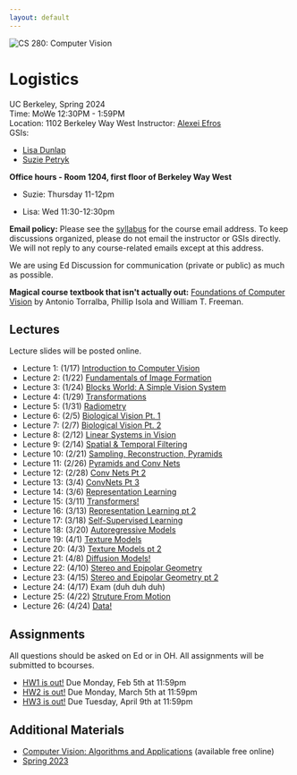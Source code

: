 ```yaml
---
layout: default
---
```

![CS 280: Computer Vision](resources/banner.jpg)

# Logistics

UC Berkeley, Spring 2024  
Time: MoWe 12:30PM - 1:59PM  
Location: 1102 Berkeley Way West
Instructor: [Alexei Efros](https://people.eecs.berkeley.edu/~efros)  
GSIs:
- [Lisa Dunlap](https://www.lisabdunlap.com/)
- [Suzie Petryk](https://suziepetryk.com/)


**Office hours - Room 1204, first floor of Berkeley Way West** 

- Suzie: Thursday 11-12pm

- Lisa: Wed 11:30-12:30pm

**Email policy:** Please see the [syllabus](https://cs280-berkeley.github.io/resources/CS_280_Spring_2024_Syllabus.pdf) for the course email address. To keep discussions organized, please do not email the instructor or GSIs directly. We will not reply to any course-related emails except at this address.

We are using Ed Discussion for communication (private or public) as much as possible.

**Magical course textbook that isn't  actually out:** [Foundations of Computer Vision](https://mitpress.mit.edu/9780262048972/foundations-of-computer-vision/) by Antonio Torralba, Phillip Isola and William T. Freeman. 


## Lectures

Lecture slides will be posted online.

* Lecture 1: (1/17) [Introduction to Computer Vision](https://github.com/zhaoyijiang/UCB-CS280/blob/sp25-sp24-sp23/2024-lecture/lecture%201.pdf)
* Lecture 2: (1/22) [Fundamentals of Image Formation](https://github.com/zhaoyijiang/UCB-CS280/blob/sp25-sp24-sp23/2024-lecture/lecture%202.pdf)
* Lecture 3: (1/24) [Blocks World: A Simple Vision System](https://github.com/zhaoyijiang/UCB-CS280/blob/sp25-sp24-sp23/2024-lecture/lecture%203.pdf)
* Lecture 4: (1/29) [Transformations](https://github.com/zhaoyijiang/UCB-CS280/blob/sp25-sp24-sp23/2024-lecture/lecture%204.pdf)
* Lecture 5: (1/31) [Radiometry](https://github.com/zhaoyijiang/UCB-CS280/blob/sp25-sp24-sp23/2024-lecture/lecture%205.pdf)
* Lecture 6: (2/5) [Biological Vision Pt. 1](https://github.com/zhaoyijiang/UCB-CS280/blob/sp25-sp24-sp23/2024-lecture/lecture%206%20%26%207.pdf)
* Lecture 7: (2/7) [Biological Vision Pt. 2](https://github.com/zhaoyijiang/UCB-CS280/blob/sp25-sp24-sp23/2024-lecture/lecture%206%20%26%207.pdf)
* Lecture 8: (2/12) [Linear Systems in Vision](https://github.com/zhaoyijiang/UCB-CS280/blob/sp25-sp24-sp23/2024-lecture/lecture%208.pdf)
* Lecture 9: (2/14) [Spatial & Temporal Filtering](https://github.com/zhaoyijiang/UCB-CS280/blob/sp25-sp24-sp23/2024-lecture/lecture%209.pdf)
* Lecture 10: (2/21) [Sampling, Reconstruction, Pyramids](https://github.com/zhaoyijiang/UCB-CS280/blob/sp25-sp24-sp23/2024-lecture/lecture%2010.pdf)
* Lecture 11: (2/26) [Pyramids and Conv Nets](https://github.com/zhaoyijiang/UCB-CS280/blob/sp25-sp24-sp23/2024-lecture/lecture%2011.pdf)
* Lecture 12: (2/28) [Conv Nets Pt 2](https://github.com/zhaoyijiang/UCB-CS280/blob/sp25-sp24-sp23/2024-lecture/lecture%2012.pdf)
* Lecture 13: (3/4) [ConvNets Pt 3](https://github.com/zhaoyijiang/UCB-CS280/blob/sp25-sp24-sp23/2024-lecture/lecture%2013.pdf)
* Lecture 14: (3/6) [Representation Learning](https://github.com/zhaoyijiang/UCB-CS280/blob/sp25-sp24-sp23/2024-lecture/lecture%2014%20%26%2016.pdf)
* Lecture 15: (3/11) [Transformers!](https://github.com/zhaoyijiang/UCB-CS280/blob/sp25-sp24-sp23/2024-lecture/lecture%2015.pdf)
* Lecture 16: (3/13) [Representation Learning pt 2](https://github.com/zhaoyijiang/UCB-CS280/blob/sp25-sp24-sp23/2024-lecture/lecture%2014%20%26%2016.pdf)
* Lecture 17: (3/18) [Self-Supervised Learning](https://github.com/zhaoyijiang/UCB-CS280/blob/sp25-sp24-sp23/2024-lecture/lecture%2017.pdf)
* Lecture 18: (3/20) [Autoregressive Models](https://github.com/zhaoyijiang/UCB-CS280/blob/sp25-sp24-sp23/2024-lecture/lecture%2018.pdf)
* Lecture 19: (4/1) [Texture Models](https://github.com/zhaoyijiang/UCB-CS280/blob/sp25-sp24-sp23/2024-lecture/lecture%2019%20%26%2020.pdf)
* Lecture 20: (4/3) [Texture Models pt 2](https://github.com/zhaoyijiang/UCB-CS280/blob/sp25-sp24-sp23/2024-lecture/lecture%2019%20%26%2020.pdf)
* Lecture 21: (4/8) [Diffusion Models!](https://github.com/zhaoyijiang/UCB-CS280/blob/sp25-sp24-sp23/2024-lecture/lecture%2021.md)
* Lecture 22: (4/10) [Stereo and Epipolar Geometry](https://github.com/zhaoyijiang/UCB-CS280/blob/sp25-sp24-sp23/2024-lecture/lecture%2022%20%26%2023.pdf)
* Lecture 23: (4/15) [Stereo and Epipolar Geometry pt 2](https://github.com/zhaoyijiang/UCB-CS280/blob/sp25-sp24-sp23/2024-lecture/lecture%2022%20%26%2023.pdf)
* Lecture 24: (4/17) Exam (duh duh duh)
* Lecture 25: (4/22) [Struture From Motion](https://github.com/zhaoyijiang/UCB-CS280/blob/sp25-sp24-sp23/2024-lecture/lecture%2025.pdf)
* Lecture 26: (4/24) [Data!](https://github.com/zhaoyijiang/UCB-CS280/blob/sp25-sp24-sp23/2024-lecture/lecture%2026.pdf)

## Assignments

All questions should be asked on Ed or in OH. All assignments will be submitted to bcourses. 

* [HW1 is out!](https://edstem.org/us/courses/54175/discussion/4183683) Due Monday, Feb 5th at 11:59pm
* [HW2 is out!](https://edstem.org/us/courses/54175/discussion/4417564) Due Monday, March 5th at 11:59pm
* [HW3 is out!](https://edstem.org/us/courses/54175/discussion/4685142) Due Tuesday, April 9th at 11:59pm


## Additional Materials

* [Computer Vision: Algorithms and Applications](https://app.gitbook.com/o/SjdYKHuQY1ZQ99As7wvi/s/V23kNlfUhuxj16gGF9Lb/computer/computer-vision/reference-resources/computer-vision-algorithms-and-applications) (available free online)
* [Spring 2023](https://app.gitbook.com/o/SjdYKHuQY1ZQ99As7wvi/s/V23kNlfUhuxj16gGF9Lb/computer/computer-vision/ucb-cs-c280-computer-vision#id-2023-spring)


